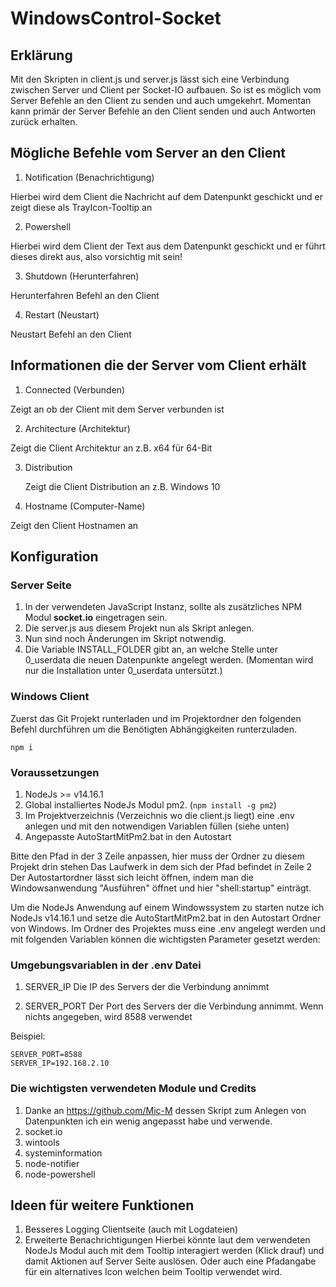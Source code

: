 # WindowsControl-Socket

## Erklärung
Mit den Skripten in client.js und server.js lässt sich eine Verbindung zwischen Server und Client per Socket-IO aufbauen.
So ist es möglich vom Server Befehle an den Client zu senden und auch umgekehrt.
Momentan kann primär der Server Befehle an den Client senden und auch Antworten zurück erhalten.

## Mögliche Befehle vom Server an den Client
1. Notification (Benachrichtigung)

  Hierbei wird dem Client die Nachricht auf dem Datenpunkt geschickt und er zeigt diese als TrayIcon-Tooltip an

2. Powershell

  Hierbei wird dem Client der Text aus dem Datenpunkt geschickt und er führt dieses direkt aus, also vorsichtig mit sein!

3. Shutdown (Herunterfahren)

  Herunterfahren Befehl an den Client
  
4. Restart (Neustart)

  Neustart Befehl an den Client
  
 
## Informationen die der Server vom Client erhält
1. Connected (Verbunden)

  Zeigt an ob der Client mit dem Server verbunden ist

2. Architecture (Architektur)

  Zeigt die Client Architektur an z.B. x64 für 64-Bit

3. Distribution

   Zeigt die Client Distribution an z.B. Windows 10

4. Hostname (Computer-Name)

  Zeigt den Client Hostnamen an

## Konfiguration


### Server Seite
1. In der verwendeten JavaScript Instanz, sollte als zusätzliches NPM Modul **socket.io** eingetragen sein.
2. Die server.js aus diesem Projekt nun als Skript anlegen.
3. Nun sind noch Änderungen im Skript notwendig.
4. Die Variable INSTALL_FOLDER gibt an, an welche Stelle unter 0_userdata die neuen Datenpunkte angelegt werden. (Momentan wird nur die Installation unter 0_userdata untersützt.)


### Windows Client
Zuerst das Git Projekt runterladen und im Projektordner den folgenden Befehl durchführen um die Benötigten Abhängigkeiten runterzuladen.
```
npm i
```

### Voraussetzungen
1. NodeJs >= v14.16.1
2. Global installiertes NodeJs Modul pm2. (`npm install -g pm2`)
3. Im Projektverzeichnis (Verzeichnis wo die client.js liegt) eine .env anlegen und mit den notwendigen Variablen füllen (siehe unten)
4. Angepasste AutoStartMitPm2.bat in den Autostart

  Bitte den Pfad in der 3 Zeile anpassen, hier muss der Ordner zu diesem Projekt drin stehen
  Das Laufwerk in dem sich der Pfad befindet in Zeile 2
  Der Autostartordner lässt sich leicht öffnen, indem man die Windowsanwendung "Ausführen" öffnet und hier "shell:startup" einträgt.


Um die NodeJs Anwendung auf einem Windowssystem zu starten nutze ich NodeJs v14.16.1 und setze die AutoStartMitPm2.bat in den Autostart Ordner von Windows.
Im Ordner des Projektes muss eine .env angelegt werden und mit folgenden Variablen können die wichtigsten Parameter gesetzt werden:

### Umgebungsvariablen in der .env Datei
1. SERVER_IP
  Die IP des Servers der die Verbindung annimmt
  
2. SERVER_PORT 
  Der Port des Servers der die Verbindung annimmt. Wenn nichts angegeben, wird 8588 verwendet

Beispiel:
```
SERVER_PORT=8588
SERVER_IP=192.168.2.10
```

### Die wichtigsten verwendeten Module und Credits
1. Danke an https://github.com/Mic-M dessen Skript zum Anlegen von Datenpunkten ich ein wenig angepasst habe und verwende.
2. socket.io
3. wintools
4. systeminformation
5. node-notifier
6. node-powershell

## Ideen für weitere Funktionen
1. Besseres Logging Clientseite (auch mit Logdateien)
2. Erweiterte Benachrichtigungen
  Hierbei könnte laut dem verwendeten NodeJs Modul auch mit dem Tooltip interagiert werden (Klick drauf) und damit Aktionen auf Server Seite auslösen.
  Oder auch eine Pfadangabe für ein alternatives Icon welchen beim Tooltip verwendet wird.
